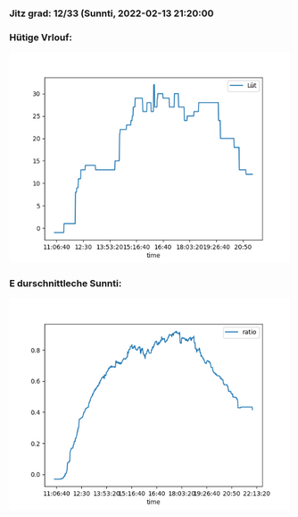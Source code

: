 ### Jitz grad: 12/33 (Sunnti, 2022-02-13 21:20:00

### Hütige Vrlouf:
![Graph](Today.png)

### E durschnittleche Sunnti:
![Graph](Sunnti.png)